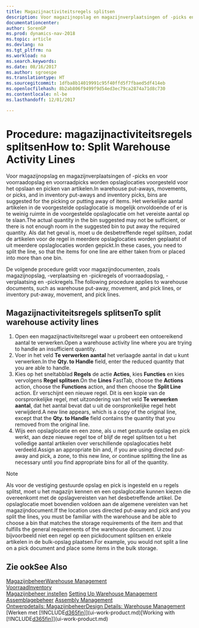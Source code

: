 ```yaml
---
title: Magazijnactiviteitsregels splitsen
description: Voor magazijnopslag en magazijnverplaatsingen of -picks en voor voorraadopslag en voorraadpicks worden opslaglocaties voorgesteld voor het opslaan en picken van artikelen. Het werkelijke aantal artikelen in de voorgestelde opslaglocatie is mogelijk onvoldoende of er is te weinig ruimte in de voorgestelde opslaglocatie om het vereiste aantal op te slaan. Als dat het geval is, moet u de desbetreffende regel splitsen, zodat de artikelen voor de regel in meerdere opslaglocaties worden geplaatst of uit meerdere opslaglocaties worden gepickt.
documentationcenter: 
author: SorenGP
ms.prod: dynamics-nav-2018
ms.topic: article
ms.devlang: na
ms.tgt_pltfrm: na
ms.workload: na
ms.search.keywords: 
ms.date: 08/16/2017
ms.author: sgroespe
ms.translationtype: HT
ms.sourcegitcommit: 1dfba8b14019991c95f40ffd5f7fbaed5df414eb
ms.openlocfilehash: 8b2ab806f9499f9d54ed3ec79ca2874a71d8c730
ms.contentlocale: nl-be
ms.lasthandoff: 12/01/2017

---
```

# <a name="how-to-split-warehouse-activity-lines"></a><span data-ttu-id="52531-105">Procedure: magazijnactiviteitsregels splitsen</span><span class="sxs-lookup"><span data-stu-id="52531-105">How to: Split Warehouse Activity Lines</span></span>
<span data-ttu-id="52531-106">Voor magazijnopslag en magazijnverplaatsingen of -picks en voor voorraadopslag en voorraadpicks worden opslaglocaties voorgesteld voor het opslaan en picken van artikelen.</span><span class="sxs-lookup"><span data-stu-id="52531-106">In warehouse put-aways, movements, or picks, and in inventory put-aways and inventory picks, bins are suggested for the picking or putting away of items.</span></span> <span data-ttu-id="52531-107">Het werkelijke aantal artikelen in de voorgestelde opslaglocatie is mogelijk onvoldoende of er is te weinig ruimte in de voorgestelde opslaglocatie om het vereiste aantal op te slaan.</span><span class="sxs-lookup"><span data-stu-id="52531-107">The actual quantity in the bin suggested may not be sufficient, or there is not enough room in the suggested bin to put away the required quantity.</span></span> <span data-ttu-id="52531-108">Als dat het geval is, moet u de desbetreffende regel splitsen, zodat de artikelen voor de regel in meerdere opslaglocaties worden geplaatst of uit meerdere opslaglocaties worden gepickt.</span><span class="sxs-lookup"><span data-stu-id="52531-108">In these cases, you need to split the line, so that the items for one line are either taken from or placed into more than one bin.</span></span>  

<span data-ttu-id="52531-109">De volgende procedure geldt voor magazijndocumenten, zoals magazijnopslag, -verplaatsing en -pickregels of voorraadopslag, -verplaatsing en -pickregels.</span><span class="sxs-lookup"><span data-stu-id="52531-109">The following procedure applies to warehouse documents, such as warehouse put-away, movement, and pick lines, or inventory put-away, movement, and pick lines.</span></span>  

## <a name="to-split-warehouse-activity-lines"></a><span data-ttu-id="52531-110">Magazijnactiviteitsregels splitsen</span><span class="sxs-lookup"><span data-stu-id="52531-110">To split warehouse activity lines</span></span>  
1.  <span data-ttu-id="52531-111">Open een magazijnactiviteitsregel waar u probeert een ontoereikend aantal te verwerken.</span><span class="sxs-lookup"><span data-stu-id="52531-111">Open a warehouse activity line where you are trying to handle an insufficient quantity.</span></span>  
2.  <span data-ttu-id="52531-112">Voer in het veld **Te verwerken aantal** het verlaagde aantal in dat u kunt verwerken.</span><span class="sxs-lookup"><span data-stu-id="52531-112">In the **Qty. to Handle** field, enter the reduced quantity that you are able to handle.</span></span>  
3.  <span data-ttu-id="52531-113">Kies op het sneltabblad **Regels** de actie **Acties**, kies **Functies** en kies vervolgens **Regel splitsen**.</span><span class="sxs-lookup"><span data-stu-id="52531-113">On the **Lines** FastTab, choose the **Actions** action, choose the **Functions** action, and then choose the **Split Line** action.</span></span> <span data-ttu-id="52531-114">Er verschijnt een nieuwe regel. Dit is een kopie van de oorspronkelijke regel, met uitzondering van het veld **Te verwerken aantal**, dat het aantal bevat dat u uit de oorspronkelijke regel hebt verwijderd.</span><span class="sxs-lookup"><span data-stu-id="52531-114">A new line appears, which is a copy of the original line, except that the **Qty. to Handle** field contains the quantity that you removed from the original line.</span></span>  
4.  <span data-ttu-id="52531-115">Wijs een opslaglocatie en een zone, als u met gestuurde opslag en pick werkt, aan deze nieuwe regel toe of blijf de regel splitsen tot u het volledige aantal artikelen over verschillende opslaglocaties hebt verdeeld.</span><span class="sxs-lookup"><span data-stu-id="52531-115">Assign an appropriate bin and, if you are using directed put-away and pick, a zone, to this new line, or continue splitting the line as necessary until you find appropriate bins for all of the quantity.</span></span>  

> [!NOTE]  
>  <span data-ttu-id="52531-116">Als voor de vestiging gestuurde opslag en pick is ingesteld en u regels splitst, moet u het magazijn kennen en een opslaglocatie kunnen kiezen die overeenkomt met de opslagvereisten van het desbetreffende artikel. De opslaglocatie moet bovendien voldoen aan de algemene vereisten van het magazijndocument.</span><span class="sxs-lookup"><span data-stu-id="52531-116">If the location uses directed put-away and pick and you split the lines, you must be familiar with the warehouse and be able to choose a bin that matches the storage requirements of the item and that fulfills the general requirements of the warehouse document.</span></span> <span data-ttu-id="52531-117">U zou bijvoorbeeld niet een regel op een pickdocument splitsen en enkele artikelen in de bulk-opslag plaatsen.</span><span class="sxs-lookup"><span data-stu-id="52531-117">For example, you would not split a line on a pick document and place some items in the bulk storage.</span></span>  

## <a name="see-also"></a><span data-ttu-id="52531-118">Zie ook</span><span class="sxs-lookup"><span data-stu-id="52531-118">See Also</span></span>  
[<span data-ttu-id="52531-119">Magazijnbeheer</span><span class="sxs-lookup"><span data-stu-id="52531-119">Warehouse Management</span></span>](warehouse-manage-warehouse.md)  
[<span data-ttu-id="52531-120">Voorraad</span><span class="sxs-lookup"><span data-stu-id="52531-120">Inventory</span></span>](inventory-manage-inventory.md)  
<span data-ttu-id="52531-121">[Magazijnbeheer instellen](warehouse-setup-warehouse.md)   </span><span class="sxs-lookup"><span data-stu-id="52531-121">[Setting Up Warehouse Management](warehouse-setup-warehouse.md)   </span></span>  
<span data-ttu-id="52531-122">[Assemblagebeheer](assembly-assemble-items.md)  </span><span class="sxs-lookup"><span data-stu-id="52531-122">[Assembly Management](assembly-assemble-items.md)  </span></span>  
[<span data-ttu-id="52531-123">Ontwerpdetails: Magazijnbeheer</span><span class="sxs-lookup"><span data-stu-id="52531-123">Design Details: Warehouse Management</span></span>](design-details-warehouse-management.md)  
<span data-ttu-id="52531-124">[Werken met [!INCLUDE[d365fin](includes/d365fin_md.md)]](ui-work-product.md)</span><span class="sxs-lookup"><span data-stu-id="52531-124">[Working with [!INCLUDE[d365fin](includes/d365fin_md.md)]](ui-work-product.md)</span></span>


